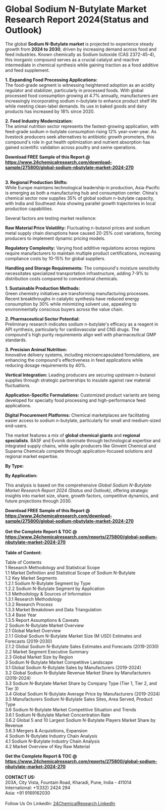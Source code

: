 <h1>Global Sodium N-Butylate Market Research Report 2024(Status and Outlook)</h1><p>The global <strong>Sodium N-Butylate market</strong> is projected to experience steady growth from <strong>2024 to 2030</strong>, driven by increasing demand across food and feed industries. Known chemically as Sodium butoxide (CAS 2372-45-4), this inorganic compound serves as a crucial catalyst and reactive intermediate in chemical synthesis while gaining traction as a food additive and feed supplement.</p><p><strong>1. Expanding Food Processing Applications:</strong><br>
The food-grade segment is witnessing heightened adoption as an acidity regulator and stabilizer, particularly in processed foods. With global processed food consumption growing at 4.7% annually, manufacturers are increasingly incorporating sodium n-butylate to enhance product shelf life while meeting clean-label demands. Its use in baked goods and dairy products has increased by 18% since 2020.</p><p><strong>2. Feed Industry Modernization:</strong><br>
The animal nutrition sector represents the fastest-growing application, with feed-grade sodium n-butylate consumption rising 12% year-over-year. As livestock producers seek alternatives to antibiotic growth promoters, this compound's role in gut health optimization and nutrient absorption has gained scientific validation across poultry and swine operations.</p><div><b>Download FREE Sample of this Report @ 
            <a href="https://www.24chemicalresearch.com/download-sample/275800/global-sodium-nbutylate-market-2024-270">
            https://www.24chemicalresearch.com/download-sample/275800/global-sodium-nbutylate-market-2024-270</a></b></div><br><p><strong>3. Regional Production Shifts:</strong><br>
While Europe maintains technological leadership in production, Asia-Pacific is emerging as both a manufacturing hub and consumption center. China's chemical sector now supplies 35% of global sodium n-butylate capacity, with India and Southeast Asia showing parallel growth trajectories in local production capabilities.</p><p>Several factors are testing market resilience:</p><p><strong>Raw Material Price Volatility:</strong> Fluctuating n-butanol prices and sodium metal supply chain disruptions have caused 20-25% cost variations, forcing producers to implement dynamic pricing models.</p><p><strong>Regulatory Complexity:</strong> Varying food additive regulations across regions require manufacturers to maintain multiple product certifications, increasing compliance costs by 10-15% for global suppliers.</p><p><strong>Handling and Storage Requirements:</strong> The compound's moisture sensitivity necessitates specialized transportation infrastructure, adding 7-9% to distribution costs compared to conventional chemicals.</p><p><strong>1. Sustainable Production Methods:</strong><br>
Green chemistry initiatives are transforming manufacturing processes. Recent breakthroughs in catalytic synthesis have reduced energy consumption by 30% while minimizing solvent use, appealing to environmentally conscious buyers across the value chain.</p><p><strong>2. Pharmaceutical Sector Potential:</strong><br>
Preliminary research indicates sodium n-butylate's efficacy as a reagent in API synthesis, particularly for cardiovascular and CNS drugs. The compound's high purity requirements align well with pharmaceutical GMP standards.</p><p><strong>3. Precision Animal Nutrition:</strong><br>
Innovative delivery systems, including microencapsulated formulations, are enhancing the compound's effectiveness in feed applications while reducing dosage requirements by 40%.</p><p><strong>Vertical Integration:</strong> Leading producers are securing upstream n-butanol supplies through strategic partnerships to insulate against raw material fluctuations.</p><p><strong>Application-Specific Formulations:</strong> Customized product variants are being developed for specialty food processing and high-performance feed applications.</p><p><strong>Digital Procurement Platforms:</strong> Chemical marketplaces are facilitating easier access to sodium n-butylate, particularly for small and medium-sized end-users.</p><p>The market features a mix of <strong>global chemical giants</strong> and <strong>regional specialists</strong>. BASF and Evonik dominate through technological expertise and integrated supply chains, while agile producers like Ginvent Chemical and Suparna Chemicals compete through application-focused solutions and regional market expertise.</p><p><strong>By Type:</strong></p><p><strong>By Application:</strong></p><p>This analysis is based on the comprehensive <em>Global Sodium N-Butylate Market Research Report 2024 (Status and Outlook)</em>, offering strategic insights into market size, share, growth factors, competitive dynamics, and future projections through 2030.</p><div><b>Download FREE Sample of this Report @ 
            <a href="https://www.24chemicalresearch.com/download-sample/275800/global-sodium-nbutylate-market-2024-270">
            https://www.24chemicalresearch.com/download-sample/275800/global-sodium-nbutylate-market-2024-270</a></b></div><br><div><b>Get the Complete Report & TOC @ 
            <a href="https://www.24chemicalresearch.com/reports/275800/global-sodium-nbutylate-market-2024-270">
            https://www.24chemicalresearch.com/reports/275800/global-sodium-nbutylate-market-2024-270</a></b></div><br>
            <b>Table of Content:</b><p>Table of Contents<br />
1 Research Methodology and Statistical Scope<br />
1.1 Market Definition and Statistical Scope of Sodium N-Butylate<br />
1.2 Key Market Segments<br />
1.2.1 Sodium N-Butylate Segment by Type<br />
1.2.2 Sodium N-Butylate Segment by Application<br />
1.3 Methodology & Sources of Information<br />
1.3.1 Research Methodology<br />
1.3.2 Research Process<br />
1.3.3 Market Breakdown and Data Triangulation<br />
1.3.4 Base Year<br />
1.3.5 Report Assumptions & Caveats<br />
2 Sodium N-Butylate Market Overview<br />
2.1 Global Market Overview<br />
2.1.1 Global Sodium N-Butylate Market Size (M USD) Estimates and Forecasts (2019-2030)<br />
2.1.2 Global Sodium N-Butylate Sales Estimates and Forecasts (2019-2030)<br />
2.2 Market Segment Executive Summary<br />
2.3 Global Market Size by Region<br />
3 Sodium N-Butylate Market Competitive Landscape<br />
3.1 Global Sodium N-Butylate Sales by Manufacturers (2019-2024)<br />
3.2 Global Sodium N-Butylate Revenue Market Share by Manufacturers (2019-2024)<br />
3.3 Sodium N-Butylate Market Share by Company Type (Tier 1, Tier 2, and Tier 3)<br />
3.4 Global Sodium N-Butylate Average Price by Manufacturers (2019-2024)<br />
3.5 Manufacturers Sodium N-Butylate Sales Sites, Area Served, Product Type<br />
3.6 Sodium N-Butylate Market Competitive Situation and Trends<br />
3.6.1 Sodium N-Butylate Market Concentration Rate<br />
3.6.2 Global 5 and 10 Largest Sodium N-Butylate Players Market Share by Revenue<br />
3.6.3 Mergers & Acquisitions, Expansion<br />
4 Sodium N-Butylate Industry Chain Analysis<br />
4.1 Sodium N-Butylate Industry Chain Analysis<br />
4.2 Market Overview of Key Raw Material</p><div><b>Get the Complete Report & TOC @ 
            <a href="https://www.24chemicalresearch.com/reports/275800/global-sodium-nbutylate-market-2024-270">
            https://www.24chemicalresearch.com/reports/275800/global-sodium-nbutylate-market-2024-270</a></b></div><br><b>CONTACT US:</b><br>
            203A, City Vista, Fountain Road, Kharadi, Pune, India - 411014<br>
            International: +1(332) 2424 294<br>
            Asia: +91 9169162030 <br><br>
            Follow Us On LinkedIn: <a href="https://www.linkedin.com/company/24chemicalresearch/">24ChemicalResearch LinkedIn</a>